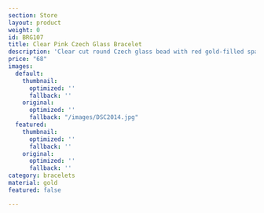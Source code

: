 ```yaml
---
section: Store
layout: product
weight: 0
id: BRG107
title: Clear Pink Czech Glass Bracelet
description: 'Clear cut round Czech glass bead with red gold-filled spacer beads '
price: "68"
images:
  default:
    thumbnail:
      optimized: ''
      fallback: ''
    original:
      optimized: ''
      fallback: "/images/DSC2014.jpg"
  featured:
    thumbnail:
      optimized: ''
      fallback: ''
    original:
      optimized: ''
      fallback: ''
category: bracelets
material: gold
featured: false

---
```

